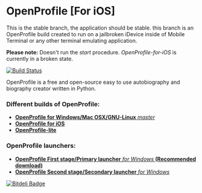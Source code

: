 OpenProfile [For iOS]
===========

This is the stable branch, the application should be stable. this branch is an OpenProfile build created to run on a jailbroken iDevice inside of Mobile Terminal or any other terminal emulating application.

**Please note:** Doesn't run the _start_ procedure. _OpenProfile-for-iOS_ is currently in a broken state.


[![Build Status](https://travis-ci.org/deavmi/OpenProfile.png?branch=master)](https://travis-ci.org/deavmi/OpenProfile)

OpenProfile is a free and open-source easy to use autobiography and biography creator written in Python.


### Different builds of OpenProfile:

* [**OpenProfile for Windows/Mac OSX/GNU-Linux** _master_](https://github.com/deavmi/OpenProfile/tree/master)
* [**OpenProfile for iOS**](https://github.com/deavmi/OpenProfile/tree/OpenProfile-lite)
* [**OpenProfile-lite**](https://github.com/deavmi/OpenProfile/tree/OpenProfile-for-iOS)

### OpenProfile launchers:

* [**OpenProfile First stage/Primary launcher** _for Windows_ **(Recommended download)**](https://github.com/deavmi/OP-first-stage-launcher_windows)
* [**OpenProfile Second stage/Secondary launcher** _for Windows_](https://github.com/deavmi/OP-second-stage-launcher_windows)

[![Bitdeli Badge](https://d2weczhvl823v0.cloudfront.net/deavmi/openprofile/trend.png)](https://bitdeli.com/free "Bitdeli Badge")

